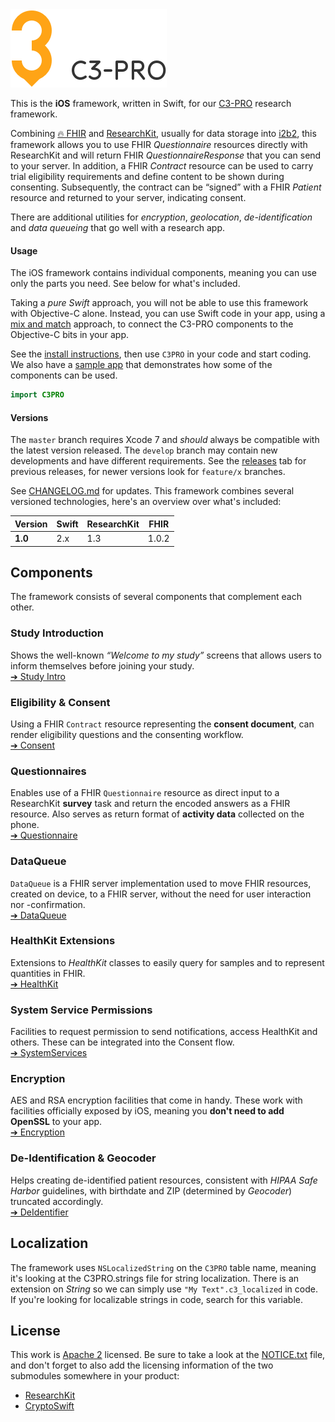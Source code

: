 <img src="./assets/Logo.png" srcset="./assets/Logo@2x.png 2x, ./assets/Logo@3x.png 3x" alt="C3-PRO">

This is the **iOS** framework, written in Swift, for our [C3-PRO][] research framework.

Combining [🔥 FHIR][fhir] and [ResearchKit][], usually for data storage into [i2b2][], this framework allows you to use FHIR _Questionnaire_ resources directly with ResearchKit and will return FHIR _QuestionnaireResponse_ that you can send to your server.
In addition, a FHIR _Contract_ resource can be used to carry trial eligibility requirements and define content to be shown during consenting.
Subsequently, the contract can be “signed” with a FHIR _Patient_ resource and returned to your server, indicating consent.

There are additional utilities for _encryption_, _geolocation_, _de-identification_ and _data queueing_ that go well with a research app.

#### Usage

The iOS framework contains individual components, meaning you can use only the parts you need.
See below for what's included.

Taking a _pure Swift_ approach, you will not be able to use this framework with Objective-C alone.
Instead, you can use Swift code in your app, using a [mix and match][mix-match] approach, to connect the C3-PRO components to the Objective-C bits in your app.

See the [install instructions](Install.md), then use `C3PRO` in your code and start coding.
We also have a [sample app][] that demonstrates how some of the components can be used.

```swift
import C3PRO
```

#### Versions

The `master` branch requires Xcode 7 and _should_ always be compatible with the latest version released.
The `develop` branch may contain new developments and have different requirements.
See the [releases](releases) tab for previous releases, for newer versions look for `feature/x` branches.

See [CHANGELOG.md](./CHANGELOG.md) for updates.
This framework combines several versioned technologies, here's an overview over what's included:

 Version | Swift | ResearchKit |  FHIR
---------|-------|-------------|------
 **1.0** |   2.x |         1.3 | 1.0.2


Components
----------

The framework consists of several components that complement each other.

### Study Introduction

Shows the well-known _“Welcome to my study”_ screens that allows users to inform themselves before joining your study.  
[➔ Study Intro](./Sources/StudyIntro/)

### Eligibility & Consent

Using a FHIR `Contract` resource representing the **consent document**, can render eligibility questions and the consenting workflow.  
[➔ Consent](./Sources/Consent/)

### Questionnaires

Enables use of a FHIR `Questionnaire` resource as direct input to a ResearchKit **survey** task and return the encoded answers as a FHIR resource.
Also serves as return format of **activity data** collected on the phone.  
[➔ Questionnaire](./Sources/Questionnaire/)

### DataQueue

`DataQueue` is a FHIR server implementation used to move FHIR resources, created on device, to a FHIR server, without the need for user interaction nor -confirmation.  
[➔ DataQueue](./Sources/DataQueue/)

### HealthKit Extensions

Extensions to _HealthKit_ classes to easily query for samples and to represent quantities in FHIR.  
[➔ HealthKit](./Sources/HealthKit/)

### System Service Permissions

Facilities to request permission to send notifications, access HealthKit and others.
These can be integrated into the Consent flow.  
[➔ SystemServices](./Sources/SystemServices)

### Encryption

AES and RSA encryption facilities that come in handy.
These work with facilities officially exposed by iOS, meaning you **don't need to add OpenSSL** to your app.  
[➔ Encryption](./Sources/Encryption/)

### De-Identification & Geocoder

Helps creating de-identified patient resources, consistent with _HIPAA Safe Harbor_ guidelines, with birthdate and ZIP (determined by _Geocoder_) truncated accordingly.  
[➔ DeIdentifier](./Sources/DeIdentifier/)


Localization
------------

The framework uses `NSLocalizedString` on the `C3PRO` table name, meaning it's looking at the C3PRO.strings file for string localization.
There is an extension on _String_ so we can simply use `"My Text".c3_localized` in code.
If you're looking for localizable strings in code, search for this variable.


License
-------

This work is [Apache 2](./LICENSE.txt) licensed.
Be sure to take a look at the [NOTICE.txt](./NOTICE.txt) file, and don't forget to also add the licensing information of the two submodules somewhere in your product:

- [ResearchKit](./ResearchKit/LICENSE)
- [CryptoSwift](./CryptoSwift/LICENSE)


[C3-PRO]: http://c3-pro.chip.org
[fhir]: http://hl7.org/fhir/
[researchkit]: http://researchkit.github.io
[i2b2]: https://www.i2b2.org
[mix-match]: https://developer.apple.com/library/ios/documentation/Swift/Conceptual/BuildingCocoaApps/MixandMatch.html
[sample app]: https://github.com/chb/c3-pro-demo-ios
